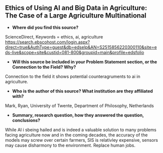## Ethics of Using AI and Big Data in Agriculture: The Case of a Large Agriculture Multinational
- **Where did you find this source?**

ScienceDirect,
Keywords = ethics, ai, agriculture
https://search.ebscohost.com/login.aspx?direct=true&AuthType=guest&db=edselp&AN=S2515856220300110&site=eds-live&scope=site&custid=081-800&groupid=main&profile=edsfolio

- **Will this source be included in your Problem Statement section, or the Connection to the Field? Why?**

Connection to the field it shows potential counteragruments to ai in agriculture.

- **Who is the author of this source? What institution are they affiliated with?**

Mark, Ryan,
University of Twente, Department of Philosophy, Netherlands

- **Summary, research question, how they answered the question, conclusions?**

While AI i sbeing hailed and is indeed a valuable solution to many problems facing agriculture now and in the coming decades, the accuracy of the models may screw over certain farmers, SIS is relativley expensive, sensors may cause disharmony to the environment. Replace human jobs.